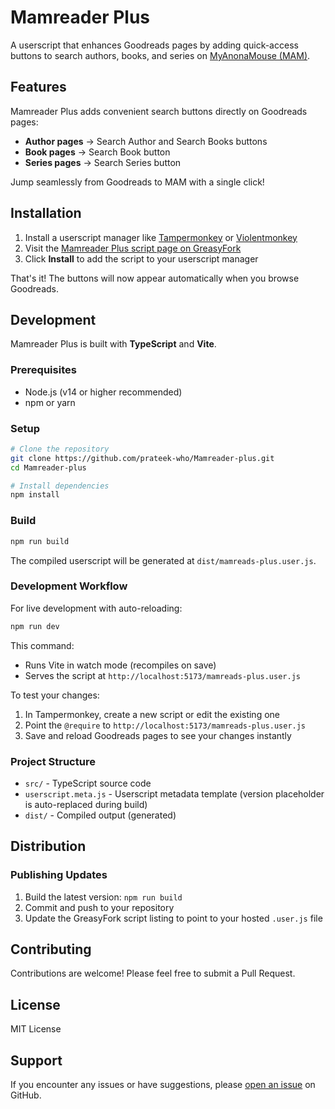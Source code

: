 # Mamreader Plus

A userscript that enhances Goodreads pages by adding quick-access buttons to search authors, books, and series on [MyAnonaMouse (MAM)](https://www.myanonamouse.net/).

## Features

Mamreader Plus adds convenient search buttons directly on Goodreads pages:

- **Author pages** → Search Author and Search Books buttons
- **Book pages** → Search Book button  
- **Series pages** → Search Series button

Jump seamlessly from Goodreads to MAM with a single click!

## Installation

1. Install a userscript manager like [Tampermonkey](https://www.tampermonkey.net/) or [Violentmonkey](https://violentmonkey.github.io/)
2. Visit the [Mamreader Plus script page on GreasyFork](https://greasyfork.org/en/scripts/551053-mamreads-plus)
3. Click **Install** to add the script to your userscript manager

That's it! The buttons will now appear automatically when you browse Goodreads.

## Development

Mamreader Plus is built with **TypeScript** and **Vite**.

### Prerequisites

- Node.js (v14 or higher recommended)
- npm or yarn

### Setup

```bash
# Clone the repository
git clone https://github.com/prateek-who/Mamreader-plus.git
cd Mamreader-plus

# Install dependencies
npm install
```

### Build

```bash
npm run build
```

The compiled userscript will be generated at `dist/mamreads-plus.user.js`.

### Development Workflow

For live development with auto-reloading:

```bash
npm run dev
```

This command:
- Runs Vite in watch mode (recompiles on save)
- Serves the script at `http://localhost:5173/mamreads-plus.user.js`

To test your changes:
1. In Tampermonkey, create a new script or edit the existing one
2. Point the `@require` to `http://localhost:5173/mamreads-plus.user.js`
3. Save and reload Goodreads pages to see your changes instantly

### Project Structure

- `src/` - TypeScript source code
- `userscript.meta.js` - Userscript metadata template (version placeholder is auto-replaced during build)
- `dist/` - Compiled output (generated)

## Distribution

### Publishing Updates

1. Build the latest version: `npm run build`
2. Commit and push to your repository
3. Update the GreasyFork script listing to point to your hosted `.user.js` file

## Contributing

Contributions are welcome! Please feel free to submit a Pull Request.

## License

MIT License

## Support

If you encounter any issues or have suggestions, please [open an issue](https://github.com/prateek-who/Mamreader-plus/issues) on GitHub.
